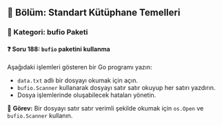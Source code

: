 ## 📘 Bölüm: Standart Kütüphane Temelleri
### 🔹 Kategori: bufio Paketi
#### ❓ Soru 188: `bufio` paketini kullanma

Aşağıdaki işlemleri gösteren bir Go programı yazın:

- `data.txt` adlı bir dosyayı okumak için açın.
- `bufio.Scanner` kullanarak dosyayı satır satır okuyup her satırı yazdırın.
- Dosya işlemlerinde oluşabilecek hataları yönetin.

🔧 **Görev:** Bir dosyayı satır satır verimli şekilde okumak için `os.Open` ve `bufio.Scanner` kullanın.
